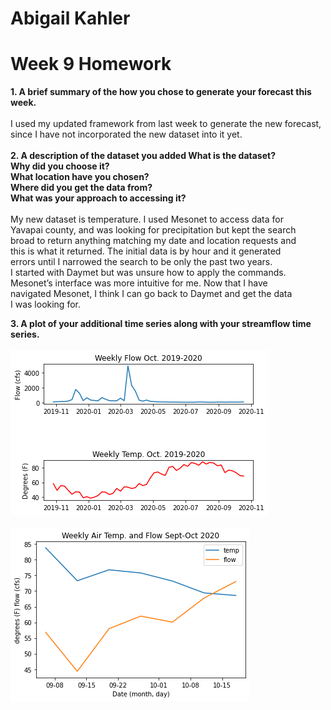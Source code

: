 # Abigail Kahler
# Week 9 Homework
**1. A brief summary of the how you chose to generate your forecast this week.**\
\
I used my updated framework from last week to generate the new forecast, since I have not incorporated the new dataset into it yet.\
\
**2. A description of the dataset you added
What is the dataset?\
Why did you choose it?\
What location have you chosen?\
Where did you get the data from?\
What was your approach to accessing it?**\
\
My new dataset is temperature. I used Mesonet to access data for\
Yavapai county, and was looking for precipitation but kept the search\
broad to return anything matching my date and location requests and\
this is what it returned. The initial data is by hour and it generated\
errors until I narrowed the search to be only the past two years.\
I started with Daymet but was unsure how to apply the commands.\
Mesonet’s interface was more intuitive for me. Now that I have\
navigated Mesonet, I think I can go back to Daymet and get the data\
I was looking for.

**3. A plot of your additional time series along with your streamflow time series.**\
\
![](assets/kahler_HW9-bcfb1cc9.png)\
\
![](assets/kahler_HW9-ba45dedc.png)
